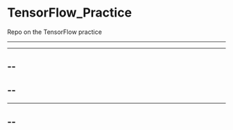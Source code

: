 # TensorFlow_Practice

Repo on the TensorFlow practice

------
-------
--
----
--
--------------
----
--
--------
